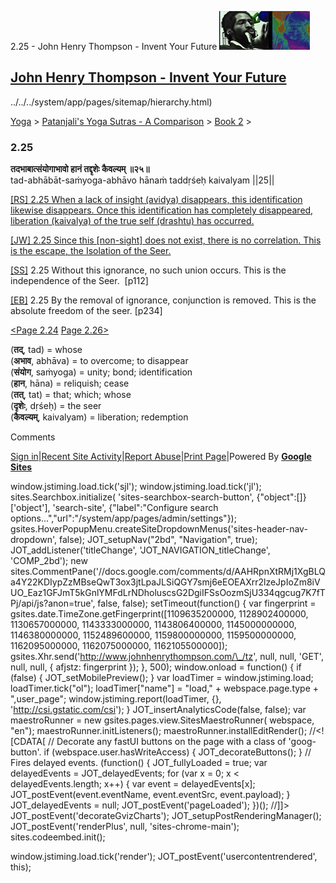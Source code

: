 2.25 - John Henry Thompson - Invent Your Future [![John Henry Thompson - Invent Your Future](../../../_/rsrc/1329567069254/config/customLogo.gif-revision=6.png)](../../../index.html)

[John Henry Thompson - Invent Your Future](../../../index.html)
---------------------------------------------------------------

../../../system/app/pages/sitemap/hierarchy.html)
    

[Yoga](../../../yoga.html)‎ > ‎[Patanjali's Yoga Sutras - A Comparison](../../patanjani.html)‎ > ‎[Book 2](../book-2.html)‎ > ‎

### 2.25

**तदभाबात्संयोगाभावो हानं तद्दृशेः कैवल्यम् ॥२५॥**  
tad-abhābāt-saṁyoga-abhāvo hānaṁ taddṛśeḥ kaivalyam ||25||  
  
  
[\[RS\] 2.25 When a lack of insight (avidya) disappears, this identification likewise disappears. Once this identification has completely disappeared, liberation (kaivalya) of the true self (drashtu) has occurred.](http://www.ashtangayoga.info/philosophy/yoga-sutra-patanjali/chapter-2/item/abhabat-sanyoga-abhavo-hanam-taddrisheh-kaivalyam/)  
  
[\[JW\] 2.25 Since this \[non-sight\] does not exist, there is no correlation. This is the escape, the Isolation of the Seer.](http://books.google.com/books?id=YzFImjtOxUwC&pg=PA168&ci=128%2C823%2C780%2C53&source=bookclip)  
  
[\[SS\]](http://www.amazon.com/Yoga-Sutras-Patanjali-Commentary-Satchidananda/dp/0932040381) 2.25 Without this ignorance, no such union occurs. This is the independence of the Seer.  \[p112\]  
  
[\[EB\]](http://www.amazon.com/Yoga-Sutras-Patanjali-Translation-Commentary/dp/0865477361/ref=sr_1_1?ie=UTF8&s=books&qid=1250508322&sr=1-1) 2.25 By the removal of ignorance, conjunction is removed. This is the absolute freedom of the seer. \[p234\]  
  
[<Page 2.24](224.html)  [Page 2.26>](226.html)  
  
  
  

(**तद्**, tad) = whose  
(**अभाव**, abhāva) = to overcome; to disappear  
(**संयोग**, saṁyoga) = unity; bond; identification  
(**हान**, hāna) = reliquish; cease  
(**तत्**, tat) = that; which; whose  
(**दृशेः**, dṛśeḥ) = the seer  
(**कैवल्यम्**, kaivalyam) = liberation; redemption

Comments

[Sign in](https://accounts.google.com/ServiceLogin?continue=http://sites.google.com/a/johnhenrythompson.com/jht/yoga/patanjani/book-2/225&service=jotspot)|[Recent Site Activity](../../../system/app/pages/recentChanges.html)|[Report Abuse](http://sites.google.com/a/johnhenrythompson.com/jht/system/app/pages/reportAbuse)|[Print Page](javascript:;)|Powered By **[Google Sites](http://sites.google.com/site)**

window.jstiming.load.tick('sjl'); window.jstiming.load.tick('jl'); sites.Searchbox.initialize( 'sites-searchbox-search-button', {"object":\[\]}\['object'\], 'search-site', {"label":"Configure search options...","url":"/system/app/pages/admin/settings"}); gsites.HoverPopupMenu.createSiteDropdownMenus('sites-header-nav-dropdown', false); JOT\_setupNav("2bd", "Navigation", true); JOT\_addListener('titleChange', 'JOT\_NAVIGATION\_titleChange', 'COMP\_2bd'); new sites.CommentPane('//docs.google.com/comments/d/AAHRpnXtRMj1XgBLQa4Y22KDIypZzMBseQwT3ox3jtLpaJLSiQGY7smj6eEOEAXrr2lzeJpIoZm8iVUO\_Eaz1GFJmT5kGnlYMFdLrNDholuscsG2DgiIFSsOozmSjU334qgcug7K7fTPj/api/js?anon=true', false, false); setTimeout(function() { var fingerprint = gsites.date.TimeZone.getFingerprint(\[1109635200000, 1128902400000, 1130657000000, 1143333000000, 1143806400000, 1145000000000, 1146380000000, 1152489600000, 1159800000000, 1159500000000, 1162095000000, 1162075000000, 1162105500000\]); gsites.Xhr.send('http://www.johnhenrythompson.com/\_/tz', null, null, 'GET', null, null, { afjstz: fingerprint }); }, 500); window.onload = function() { if (false) { JOT\_setMobilePreview(); } var loadTimer = window.jstiming.load; loadTimer.tick("ol"); loadTimer\["name"\] = "load," + webspace.page.type + ",user\_page"; window.jstiming.report(loadTimer, {}, 'http://csi.gstatic.com/csi'); } JOT\_insertAnalyticsCode(false, false); var maestroRunner = new gsites.pages.view.SitesMaestroRunner( webspace, "en"); maestroRunner.initListeners(); maestroRunner.installEditRender(); //<!\[CDATA\[ // Decorate any fastUI buttons on the page with a class of 'goog-button'. if (webspace.user.hasWriteAccess) { JOT\_decorateButtons(); } // Fires delayed events. (function() { JOT\_fullyLoaded = true; var delayedEvents = JOT\_delayedEvents; for (var x = 0; x < delayedEvents.length; x++) { var event = delayedEvents\[x\]; JOT\_postEvent(event.eventName, event.eventSrc, event.payload); } JOT\_delayedEvents = null; JOT\_postEvent('pageLoaded'); })(); //\]\]> JOT\_postEvent('decorateGvizCharts'); JOT\_setupPostRenderingManager(); JOT\_postEvent('renderPlus', null, 'sites-chrome-main'); sites.codeembed.init();

window.jstiming.load.tick('render'); JOT\_postEvent('usercontentrendered', this);